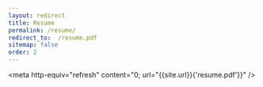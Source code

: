 ```yaml
---
layout: redirect
title: Resume
permalink: /resume/
redirect_to:  /resume.pdf
sitemap: false
order: 2
---
```


<meta http-equiv="refresh" content="0; url="{{site.url}}{'resume.pdf'}}" />